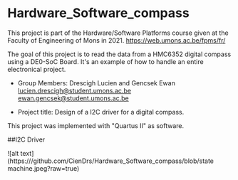 # Hardware_Software_compass


This project is part of the Hardware/Software Platforms course given at the Faculty of Engineering of Mons in 2021.
https://web.umons.ac.be/fpms/fr/

The goal of this project is to read the data from a HMC6352 digital compass using a DE0-SoC Board. It's an example of how to handle an entire electronical project.

* Group Members: Drescigh Lucien and Gencsek Ewan
  lucien.drescigh@student.umons.ac.be
  ewan.gencsek@student.umons.ac.be
  

* Project title: Design of a I2C driver for a digital compass.

This project was implemented with "Quartus II" as software.



##I2C Driver


![alt text](https:///github.com/CienDrs/Hardware_Software_compass/blob/state machine.jpeg?raw=true)

